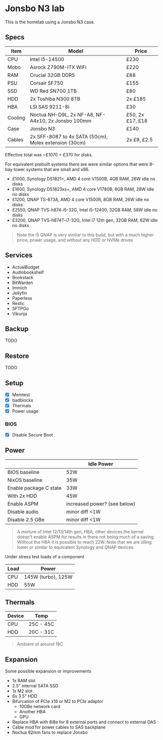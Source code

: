 <!--
SPDX-FileCopyrightText: Andrew Hayzen <ahayzen@gmail.com>

SPDX-License-Identifier: MPL-2.0
-->

# Jonsbo N3 lab

This is the homelab using a Jonsbo N3 case.

## Specs

| Item | Model | Price |
|------|-------|-------|
| CPU | Intel i5-14500 | £230 |
| Mobo | Asrock Z790M-ITX WiFi | £220 |
| RAM | Crucial 32GB DDR5 | £88 |
| PSU | Corsair SF750 | £155 |
| SSD | WD Red SN700 1TB | £80 |
| HDD | 2x Toshiba N300 8TB | 2x £185 |
| HBA | LSI SAS 9211-8i | £30 |
| Cooling | Noctua NH-D9L, 2x NF-A8, NF-A4x10, 2x Jonsbo 100mm | £50, 2x £17, £18 |
| Case | Jonsbo N3 | £140 |
| Cables | 2x SFF-8087 to 4x SATA (50cm), Molex extension (30cm) | 2x £9, £2.5 |

Effective total was ~£1070 + £370 for disks.

For equivalent prebuilt systems there are were similar options that were
8-bay tower systems that are small and x86.

  - £1000, Synology DS1821+, AMD 4 core V1500B, 4GB RAM, 26W idle no disks
  - £1600, Synology DS1823xs+, AMD 4 core V1780B, 8GB RAM, 28W idle no disks
  - £1200, QNAP TS-873A, AMD 4 core V1500B, 8GB RAM, 26W idle no disks
  - £2550, QNAP TVS-h874-i5-32G, Intel i5-12400, 32GB RAM, 58W idle no disks
  - £3200, QNAP TVS-h874T-i7-32G, Intel i7 12th gen, 32GB RAM, 62W idle no disks

> Note the i5 QNAP is very similar to this build, but with a much higher price, power usage, and without any HDD or NVMe drives

## Services

  - ActualBudget
  - Audiobookshelf
  - Bookstack
  - BitWarden
  - Immich
  - Jellyfin
  - Paperless
  - Restic
  - SFTPGo
  - Vikunja

## Backup

TODO

## Restore

TODO

## Setup

  - [x] Memtest
  - [x] badblocks
  - [x] Thermals
  - [x] Power usage

### BIOS

  - [x] Disable Secure Boot

## Power

|  | Idle Power |
|--|------------|
| BIOS baseline | 52W |
| NixOS baseline | 35W |
| Enable package C state | 33W |
| With 2x HDD | 45W |
| Enable ASPM | increased power? (see below) |
| Disable audio | minor diff <1W |
| Disable 2.5 GBe | minor diff <1W |

> A mixture of Intel 12/13/14th gen, HBA, other devices the kernel doesn't enable ASPM for results
in there not being much of a saving. Without the HBA it is possible to reach 22W.
Note that we are idling lower or similar to equivalent Synology and QNAP devices.

Under stress test loads of a component

| Load | Power |
|------|-------|
| CPU | 145W (turbo), 125W |
| HDD | 55W |

## Thermals

| Device | Temp |
|--------|------|
| CPU | 25C - 45C |
| HDD | 20C - 31C |

> Ambient of around 18C

## Expansion

Some possible expansion or improvements

  - 1x RAM slot
  - 2.5" internal SATA SSD
  - 1x M2 slot
  - 6x 3.5" HDD
  - Bifurcation of PCIe x16 or M2 to PCIe adaptor
    - 10GBe network card
    - Another HBA
    - GPU
  - Replace HBA with 8i8e for 8 external ports and connect to external DAS
  - Cable mod for power cables to SAS backplane
  - Noctua 92mm fans to replace Jonsbo
